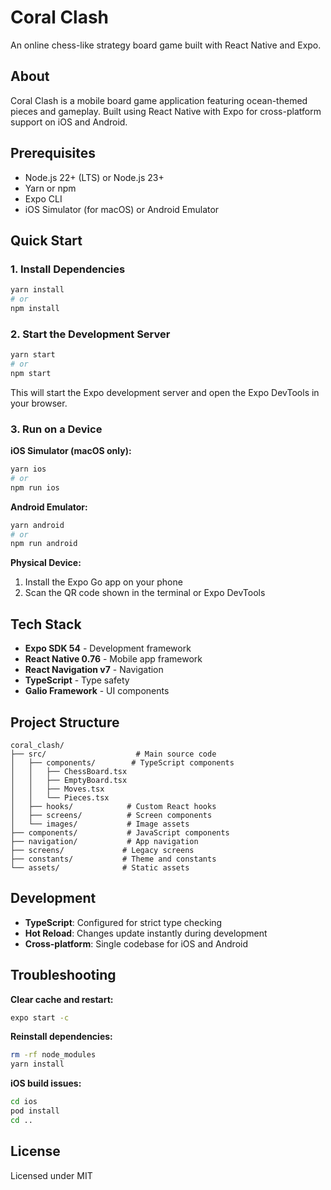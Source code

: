 # Coral Clash

An online chess-like strategy board game built with React Native and Expo.

## About

Coral Clash is a mobile board game application featuring ocean-themed pieces and gameplay. Built using React Native with Expo for cross-platform support on iOS and Android.

## Prerequisites

- Node.js 22+ (LTS) or Node.js 23+
- Yarn or npm
- Expo CLI
- iOS Simulator (for macOS) or Android Emulator

## Quick Start

### 1. Install Dependencies

```bash
yarn install
# or
npm install
```

### 2. Start the Development Server

```bash
yarn start
# or
npm start
```

This will start the Expo development server and open the Expo DevTools in your browser.

### 3. Run on a Device

**iOS Simulator (macOS only):**

```bash
yarn ios
# or
npm run ios
```

**Android Emulator:**

```bash
yarn android
# or
npm run android
```

**Physical Device:**

1. Install the Expo Go app on your phone
2. Scan the QR code shown in the terminal or Expo DevTools

## Tech Stack

- **Expo SDK 54** - Development framework
- **React Native 0.76** - Mobile app framework
- **React Navigation v7** - Navigation
- **TypeScript** - Type safety
- **Galio Framework** - UI components

## Project Structure

```
coral_clash/
├── src/                    # Main source code
│   ├── components/        # TypeScript components
│   │   ├── ChessBoard.tsx
│   │   ├── EmptyBoard.tsx
│   │   ├── Moves.tsx
│   │   └── Pieces.tsx
│   ├── hooks/            # Custom React hooks
│   ├── screens/          # Screen components
│   └── images/           # Image assets
├── components/           # JavaScript components
├── navigation/           # App navigation
├── screens/             # Legacy screens
├── constants/           # Theme and constants
└── assets/              # Static assets
```

## Development

- **TypeScript**: Configured for strict type checking
- **Hot Reload**: Changes update instantly during development
- **Cross-platform**: Single codebase for iOS and Android

## Troubleshooting

**Clear cache and restart:**

```bash
expo start -c
```

**Reinstall dependencies:**

```bash
rm -rf node_modules
yarn install
```

**iOS build issues:**

```bash
cd ios
pod install
cd ..
```

## License

Licensed under MIT
